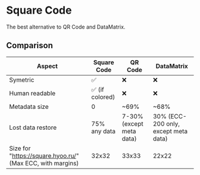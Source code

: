 # Square Code

The best alternative to QR Code and DataMatrix.

## Comparison

| Aspect                                       | Square Code     | QR Code | DataMatrix
|----------------------------------------------|-----------------|---------|-----------
| Symetric                                     | ✅              | ❌     | ❌
| Human readable                               | ✅ (if colored) | ❌     | ❌
| Metadata size                                | 0               | ~69%    | ~68%
| Lost data restore                            | 75% any data    | 7-30% (except meta data) | 30% (ECC-200 only, except meta data)
| Size for "https://square.hyoo.ru/" (Max ECC, with margins) | 32x32           | 33x33   | 22x22
